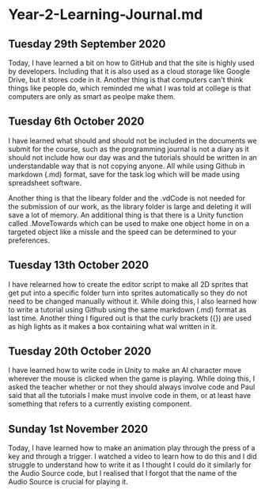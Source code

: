 # Year-2-Learning-Journal.md

## Tuesday 29th September 2020

Today, I have learned a bit on how to GitHub and that the site is highly used by developers. Including that it is also used as a cloud storage like Google Drive, but it stores code in it. Another thing is that computers can't think things like people do, which reminded me what I was told at college is that computers are only as smart as peolpe make them.

## Tuesday 6th October 2020

I have learned what should and should not be included in the documents we submit for the course, such as the programming journal is not a diary as it should not include how our day was and the tutorials should be written in an understandable way that is not copying anyone. All while using Github in markdown (.md) format, save for the task log which will be made using spreadsheet software.

Another thing is that the libeary folder and the .vdCode is not needed for the submission of our work, as the library folder is large and deleting it will save a lot of memory. An additional thing is that there is a Unity function called .MoveTowards which can be used to make one object home in on a targeted object like a missle and the speed can be determined to your preferences.

## Tuesday 13th October 2020

I have relearned how to create the editor script to make all 2D sprites that get put into a specific folder turn into sprites automatically so they do not need to be changed manually without it. While doing this, I also learned how to write a tutorial using Github using the same markdown (.md) format as last time. Another thing I figured out is that the curly brackets ({}) are used as high lights as it makes a box containing what wal written in it.

## Tuesday 20th October 2020

I have learned how to write code in Unity to make an AI character move wherever the mouse is clicked when the game is playing. While doing this, I asked the teacher whether or not they should always involve code and Paul said that all the tutorials I make must involve code in them, or at least have something that refers to a currently existing component.

## Sunday 1st November 2020

Today, I have learned how to make an animation play through the press of a key and through a trigger. I watched a video to learn how to do this and I did struggle to understand how to write it as I thought I could do it similarly for the Audio Source code, but I realised that I forgot that the name of the Audio Source is crucial for playing it.
